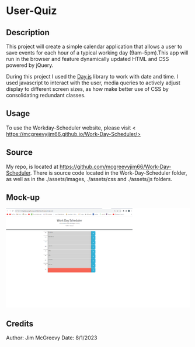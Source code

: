 # User-Quiz

## Description


This project will create a simple calendar application that allows a user to save events for each hour of a typical working day (9am&ndash;5pm).This app will run in the browser and feature dynamically updated HTML and CSS powered by jQuery.

During this project I used the [Day.js](https://day.js.org/en/) library to work with date and time. I used javascript to interact with the user, media queries to actively adjust display to different screen sizes, as how make better use of CSS by consolidating redundant classes.


## Usage

To use the Workday-Scheduler website, please visit < https://mcgreevyjim66.github.io/Work-Day-Scheduler/>

## Source

My repo, is located at <https://github.com/mcgreevyjim66/Work-Day-Scheduler>.
There is source code located in the Work-Day-Scheduler folder, as well as in the ./assets/images, ./assets/css and ./assets/js folders.

## Mock-up

![The Work-Day-Scheduler webpage screen shot.](./assets/images/workdayscheduler.png)


## Credits

Author: Jim McGreevy
Date:   8/1/2023


